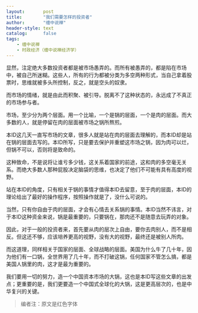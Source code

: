```yaml
---
layout:       post
title:        "我们需要怎样的投资者"
author:       "缠中说禅"
header-style: text
catalog:      false
tags:
    - 缠中说禅
    - 时政经济（缠中说禅经济学）
---
```


显然，注定绝大多数投资者都是被市场愚弄的。而所有被愚弄的，都是陷在市场中，被自己所迷糊。这些人，所有的行为都被分类为多空两种形式，当自己拿着股票时，思维就被多头所控制，反之，就是空头的奴隶。



而市场的情绪，就是由此而积聚、被引导。脱离不了这种状态的，永远成了不真正的市场参与者。



市场，至少分为两个层面。用一个比喻，一个是锅的层面，一个是肉的层面。而大多数的人，就是停留在肉的层面被市场之锅所熬煎。



本ID这几天一直写市场的文章，很多人就是站在肉的层面去理解的，而本ID却是站在锅的层面去写的。本ID所写，只是要去保护并重塑这市场之锅，因为肉可以烂，但锅不可以，否则将是致命的。



这种致命，不是说将让谁亏多少钱，这关系着国家的前途，这和肉的多空毫无关系。而绝大多数人那种屁股决定脑袋的思维，也决定了他们不可能有具有高度的视野。



站在本ID的角度，只有相关于锅的事情才值得本ID去留意，至于肉的层面，本ID的理论给出了最好的操作程序，按照操作就是了，没什么可说的。



当然，只有你自由于肉的层面，才会有心情去关系锅的事情。本ID当然不讳言，对于本ID这种资金来说，锅是最重要的，只要锅在，那肉还不是随意去玩弄的对象。



因此，对于一般的投资者来，首先要从肉的层次上自由，要你去肉别人，而不是相反。但这还不够，应该培养更高的视野，没有大的视野，最终还是被别人所肉。



而这道理，同样相关于国家的层面、全球战略的层面。美国为什么牛了几十年，因为他们有一口锅，全世界用了几十年，而不打破这锅，任何国家不管怎么搞，都是美国人锅里的肉，这才是最为重要的。



我们要用一切的努力，造一个中国资本市场的大锅，这也是本ID写这些文章的出发点；更重要的是，我们更要造一个中国式全球化的大锅，这是更高层次的，也是中华复兴的关键。



> 编者注：原文是红色字体

